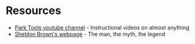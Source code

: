 # Resources

- [Park Tools youtube channel](https://www.youtube.com/channel/UCzaZ1sPWEuZN-I8_XT6AH8g) - Instructional videos on almost anything
- [Sheldon Brown's webpage](https://www.sheldonbrown.com/) - The man, the myth, the legend
